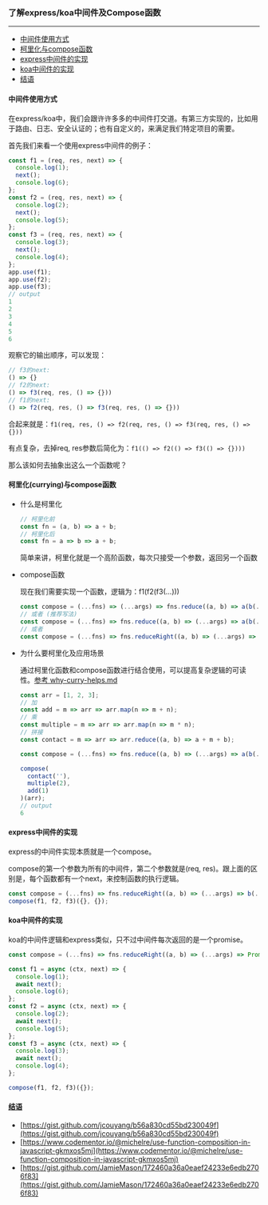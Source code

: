 ### 了解express/koa中间件及Compose函数
---

- [中间件使用方式](中间件使用方式)
- [柯里化与compose函数](柯里化与compose函数)
- [express中间件的实现](express中间件的实现)
- [koa中间件的实现](koa中间件的实现)
- [结语](结语)

#### 中间件使用方式
在express/koa中，我们会跟许许多多的中间件打交道。有第三方实现的，比如用于路由、日志、安全认证的；也有自定义的，来满足我们特定项目的需要。

首先我们来看一个使用express中间件的例子：
```javascript
const f1 = (req, res, next) => {
  console.log(1);
  next();
  console.log(6);
};
const f2 = (req, res, next) => {
  console.log(2);
  next();
  console.log(5);
};
const f3 = (req, res, next) => {
  console.log(3);
  next();
  console.log(4);
};
app.use(f1);
app.use(f2);
app.use(f3);
// output
1
2
3
4
5
6
```
观察它的输出顺序，可以发现：
```javascript
// f3的next:
() => {}
// f2的next:
() => f3(req, res, () => {}))
// f1的next:
() => f2(req, res, () => f3(req, res, () => {}))
```
合起来就是：`f1(req, res, () => f2(req, res, () => f3(req, res, () => {}))`

有点复杂，去掉req, res参数后简化为：`f1(() => f2(() => f3(() => {})))`

那么该如何去抽象出这么一个函数呢？


#### 柯里化(currying)与compose函数

- 什么是柯里化
  ```javascript
  // 柯里化前
  const fn = (a, b) => a + b;
  // 柯里化后
  const fn = a => b => a + b;
  ```
  简单来讲，柯里化就是一个高阶函数，每次只接受一个参数，返回另一个函数

- compose函数

  现在我们需要实现一个函数，逻辑为：f1(f2(f3(...)))
  ```javascript
  const compose = (...fns) => (...args) => fns.reduce((a, b) => a(b(...args)));
  // 或者 (推荐写法)
  const compose = (...fns) => fns.reduce((a, b) => (...args) => a(b(...args)));
  // 或者
  const compose = (...fns) => fns.reduceRight((a, b) => (...args) => b(a(...args)));
  ```

- 为什么要柯里化及应用场景

  通过柯里化函数和compose函数进行结合使用，可以提高复杂逻辑的可读性。[参考&nbsp;why-curry-helps.md](https://gist.github.com/jcouyang/b56a830cd55bd230049f)

  ```javascript
  const arr = [1, 2, 3];
  // 加
  const add = m => arr => arr.map(n => m + n);
  // 乘
  const multiple = m => arr => arr.map(n => m * n);
  // 拼接
  const contact = m => arr => arr.reduce((a, b) => a + m + b);

  const compose = (...fns) => fns.reduce((a, b) => (...args) => a(b(...args)));

  compose(
    contact(''),
    multiple(2),
    add(1)
  )(arr);
  // output
  6
  ```

#### express中间件的实现

express的中间件实现本质就是一个compose。

compose的第一个参数为所有的中间件，第二个参数就是(req, res)。跟上面的区别是，每个函数都有一个next，来控制函数的执行逻辑。
```javascript
const compose = (...fns) => fns.reduceRight((a, b) => (...args) => b(...args, () => a(...args)), () => {});
compose(f1, f2, f3)({}, {});
```
#### koa中间件的实现
koa的中间件逻辑和express类似，只不过中间件每次返回的是一个promise。
```javascript
const compose = (...fns) => fns.reduceRight((a, b) => (...args) => Promise.resolve(b(...args, () => a(...args))), () => {});

const f1 = async (ctx, next) => {
  console.log(1);
  await next();
  console.log(6);
};
const f2 = async (ctx, next) => {
  console.log(2);
  await next();
  console.log(5);
};
const f3 = async (ctx, next) => {
  console.log(3);
  await next();
  console.log(4);
};

compose(f1, f2, f3)({});
```

#### [结语](结语)
- [https://gist.github.com/jcouyang/b56a830cd55bd230049f](https://gist.github.com/jcouyang/b56a830cd55bd230049f)
- [https://www.codementor.io/@michelre/use-function-composition-in-javascript-gkmxos5mj](https://www.codementor.io/@michelre/use-function-composition-in-javascript-gkmxos5mj)
- [https://gist.github.com/JamieMason/172460a36a0eaef24233e6edb2706f83](https://gist.github.com/JamieMason/172460a36a0eaef24233e6edb2706f83)
